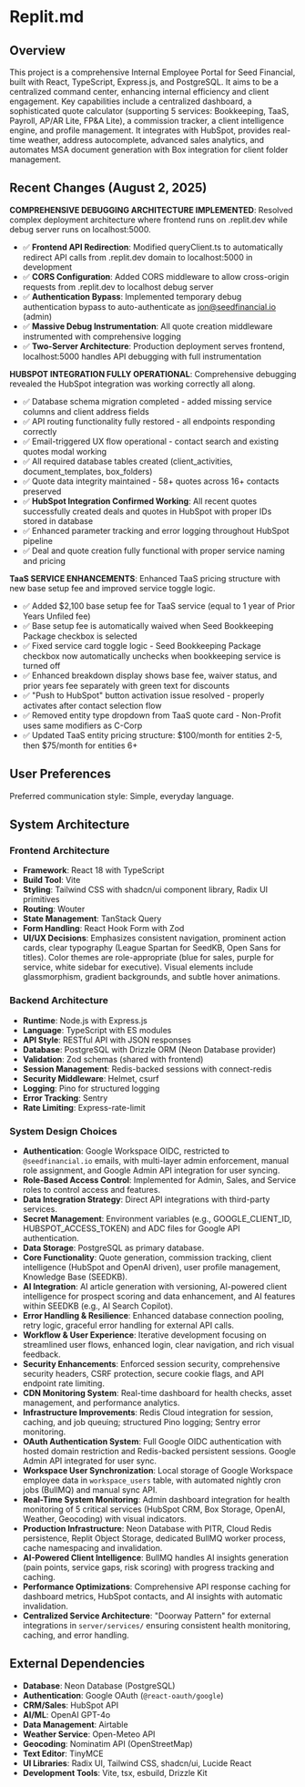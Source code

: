 # Replit.md

## Overview
This project is a comprehensive Internal Employee Portal for Seed Financial, built with React, TypeScript, Express.js, and PostgreSQL. It aims to be a centralized command center, enhancing internal efficiency and client engagement. Key capabilities include a centralized dashboard, a sophisticated quote calculator (supporting 5 services: Bookkeeping, TaaS, Payroll, AP/AR Lite, FP&A Lite), a commission tracker, a client intelligence engine, and profile management. It integrates with HubSpot, provides real-time weather, address autocomplete, advanced sales analytics, and automates MSA document generation with Box integration for client folder management.

## Recent Changes (August 2, 2025)
**COMPREHENSIVE DEBUGGING ARCHITECTURE IMPLEMENTED**: Resolved complex deployment architecture where frontend runs on .replit.dev while debug server runs on localhost:5000.
- ✅ **Frontend API Redirection**: Modified queryClient.ts to automatically redirect API calls from .replit.dev domain to localhost:5000 in development
- ✅ **CORS Configuration**: Added CORS middleware to allow cross-origin requests from .replit.dev to localhost debug server
- ✅ **Authentication Bypass**: Implemented temporary debug authentication bypass to auto-authenticate as jon@seedfinancial.io (admin)
- ✅ **Massive Debug Instrumentation**: All quote creation middleware instrumented with comprehensive logging
- ✅ **Two-Server Architecture**: Production deployment serves frontend, localhost:5000 handles API debugging with full instrumentation

**HUBSPOT INTEGRATION FULLY OPERATIONAL**: Comprehensive debugging revealed the HubSpot integration was working correctly all along.
- ✅ Database schema migration completed - added missing service columns and client address fields
- ✅ API routing functionality fully restored - all endpoints responding correctly
- ✅ Email-triggered UX flow operational - contact search and existing quotes modal working
- ✅ All required database tables created (client_activities, document_templates, box_folders)
- ✅ Quote data integrity maintained - 58+ quotes across 16+ contacts preserved
- ✅ **HubSpot Integration Confirmed Working**: All recent quotes successfully created deals and quotes in HubSpot with proper IDs stored in database
- ✅ Enhanced parameter tracking and error logging throughout HubSpot pipeline
- ✅ Deal and quote creation fully functional with proper service naming and pricing

**TaaS SERVICE ENHANCEMENTS**: Enhanced TaaS pricing structure with new base setup fee and improved service toggle logic.
- ✅ Added $2,100 base setup fee for TaaS service (equal to 1 year of Prior Years Unfiled fee)
- ✅ Base setup fee is automatically waived when Seed Bookkeeping Package checkbox is selected
- ✅ Fixed service card toggle logic - Seed Bookkeeping Package checkbox now automatically unchecks when bookkeeping service is turned off
- ✅ Enhanced breakdown display shows base fee, waiver status, and prior years fee separately with green text for discounts
- ✅ "Push to HubSpot" button activation issue resolved - properly activates after contact selection flow
- ✅ Removed entity type dropdown from TaaS quote card - Non-Profit uses same modifiers as C-Corp
- ✅ Updated TaaS entity pricing structure: $100/month for entities 2-5, then $75/month for entities 6+

## User Preferences
Preferred communication style: Simple, everyday language.

## System Architecture

### Frontend Architecture
- **Framework**: React 18 with TypeScript
- **Build Tool**: Vite
- **Styling**: Tailwind CSS with shadcn/ui component library, Radix UI primitives
- **Routing**: Wouter
- **State Management**: TanStack Query
- **Form Handling**: React Hook Form with Zod
- **UI/UX Decisions**: Emphasizes consistent navigation, prominent action cards, clear typography (League Spartan for SeedKB, Open Sans for titles). Color themes are role-appropriate (blue for sales, purple for service, white sidebar for executive). Visual elements include glassmorphism, gradient backgrounds, and subtle hover animations.

### Backend Architecture
- **Runtime**: Node.js with Express.js
- **Language**: TypeScript with ES modules
- **API Style**: RESTful API with JSON responses
- **Database**: PostgreSQL with Drizzle ORM (Neon Database provider)
- **Validation**: Zod schemas (shared with frontend)
- **Session Management**: Redis-backed sessions with connect-redis
- **Security Middleware**: Helmet, csurf
- **Logging**: Pino for structured logging
- **Error Tracking**: Sentry
- **Rate Limiting**: Express-rate-limit

### System Design Choices
- **Authentication**: Google Workspace OIDC, restricted to `@seedfinancial.io` emails, with multi-layer admin enforcement, manual role assignment, and Google Admin API integration for user syncing.
- **Role-Based Access Control**: Implemented for Admin, Sales, and Service roles to control access and features.
- **Data Integration Strategy**: Direct API integrations with third-party services.
- **Secret Management**: Environment variables (e.g., GOOGLE_CLIENT_ID, HUBSPOT_ACCESS_TOKEN) and ADC files for Google API authentication.
- **Data Storage**: PostgreSQL as primary database.
- **Core Functionality**: Quote generation, commission tracking, client intelligence (HubSpot and OpenAI driven), user profile management, Knowledge Base (SEEDKB).
- **AI Integration**: AI article generation with versioning, AI-powered client intelligence for prospect scoring and data enhancement, and AI features within SEEDKB (e.g., AI Search Copilot).
- **Error Handling & Resilience**: Enhanced database connection pooling, retry logic, graceful error handling for external API calls.
- **Workflow & User Experience**: Iterative development focusing on streamlined user flows, enhanced login, clear navigation, and rich visual feedback.
- **Security Enhancements**: Enforced session security, comprehensive security headers, CSRF protection, secure cookie flags, and API endpoint rate limiting.
- **CDN Monitoring System**: Real-time dashboard for health checks, asset management, and performance analytics.
- **Infrastructure Improvements**: Redis Cloud integration for session, caching, and job queuing; structured Pino logging; Sentry error monitoring.
- **OAuth Authentication System**: Full Google OIDC authentication with hosted domain restriction and Redis-backed persistent sessions. Google Admin API integrated for user sync.
- **Workspace User Synchronization**: Local storage of Google Workspace employee data in `workspace_users` table, with automated nightly cron jobs (BullMQ) and manual sync API.
- **Real-Time System Monitoring**: Admin dashboard integration for health monitoring of 5 critical services (HubSpot CRM, Box Storage, OpenAI, Weather, Geocoding) with visual indicators.
- **Production Infrastructure**: Neon Database with PITR, Cloud Redis persistence, Replit Object Storage, dedicated BullMQ worker process, cache namespacing and invalidation.
- **AI-Powered Client Intelligence**: BullMQ handles AI insights generation (pain points, service gaps, risk scoring) with progress tracking and caching.
- **Performance Optimizations**: Comprehensive API response caching for dashboard metrics, HubSpot contacts, and AI insights with automatic invalidation.
- **Centralized Service Architecture**: "Doorway Pattern" for external integrations in `server/services/` ensuring consistent health monitoring, caching, and error handling.

## External Dependencies
- **Database**: Neon Database (PostgreSQL)
- **Authentication**: Google OAuth (`@react-oauth/google`)
- **CRM/Sales**: HubSpot API
- **AI/ML**: OpenAI GPT-4o
- **Data Management**: Airtable
- **Weather Service**: Open-Meteo API
- **Geocoding**: Nominatim API (OpenStreetMap)
- **Text Editor**: TinyMCE
- **UI Libraries**: Radix UI, Tailwind CSS, shadcn/ui, Lucide React
- **Development Tools**: Vite, tsx, esbuild, Drizzle Kit